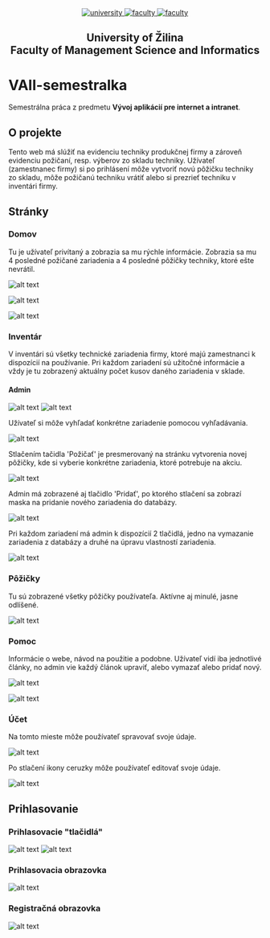 <div align="center">
	<a href="https://www.uniza.sk/index.php/en/" target="_blank">
		<img src="https://img.shields.io/badge/university-University%20of%20Žilina-2B3A65.svg" alt="university">
	</a>
	<a href="https://www.fri.uniza.sk/en/" target="_blank">
		<img src="https://img.shields.io/badge/faculty-Faculty%20of%20Management%20Science%20and%20Informatics-FECE50.svg" alt="faculty">
	</a>
  <a href="https://vzdelavanie.uniza.sk/vzdelavanie/plany.php" target="_blank">
		<img src="https://img.shields.io/badge/program-Informatics-00a9e0.svg" alt="faculty">
	</a>
</div>

<h2 align="center">
	University of Žilina<br>Faculty of Management Science and Informatics
</h2>

# VAII-semestralka
Semestrálna práca z predmetu **Vývoj aplikácií pre internet a intranet**.
## O projekte
Tento web má slúžiť na evidenciu techniky produkčnej firmy a zároveň evidenciu požičaní, resp. výberov zo skladu techniky. Užívateľ (zamestnanec firmy) si po prihlásení môže vytvoriť novú pôžičku techniky zo skladu, môže požičanú techniku vrátiť alebo si prezrieť techniku v inventári firmy.
## Stránky
### Domov
Tu je užívateľ privítaný a zobrazia sa mu rýchle informácie. Zobrazia sa mu 4 posledné požičané zariadenia a 4 posledné pôžičky techniky, ktoré ešte nevrátil.

![alt text](https://github.com/flpmko/VAII-semestralka/blob/master/public/imgs/screens/home3.png)

![alt text](https://github.com/flpmko/VAII-semestralka/blob/master/public/imgs/screens/home1.png)

![alt text](https://github.com/flpmko/VAII-semestralka/blob/master/public/imgs/screens/home2.png)


### Inventár
V inventári sú všetky technické zariadenia firmy, ktoré majú zamestnanci k dispozícií na používanie. Pri každom zariadení sú užitočné informácie a vždy je tu zobrazený aktuálny počet kusov daného zariadenia v sklade.

#### Admin
![alt text](https://github.com/flpmko/VAII-semestralka/blob/master/public/imgs/screens/inventory.png) ![alt text](https://github.com/flpmko/VAII-semestralka/blob/master/public/imgs/screens/inventory-user.png)

Užívateľ si môže vyhľadať konkrétne zariadenie pomocou vyhľadávania.

![alt text](https://github.com/flpmko/VAII-semestralka/blob/master/public/imgs/screens/inventory-search.png)

Stlačením tačidla 'Požičať' je presmerovaný na stránku vytvorenia novej pôžičky, kde si vyberie konkrétne zariadenia, ktoré potrebuje na akciu.

![alt text](https://github.com/flpmko/VAII-semestralka/blob/master/public/imgs/screens/new-rental.png)

Admin má zobrazené aj tlačidlo 'Pridať', po ktorého stlačení sa zobrazí maska na pridanie nového zariadenia do databázy.

![alt text](https://github.com/flpmko/VAII-semestralka/blob/master/public/imgs/screens/new-item.png)

Pri každom zariadení má admin k dispozícií 2 tlačidlá, jedno na vymazanie zariadenia z databázy a druhé na úpravu vlastností zariadenia.

![alt text](https://github.com/flpmko/VAII-semestralka/blob/master/public/imgs/screens/edit-item.png)


### Pôžičky
Tu sú zobrazené všetky pôžičky používateľa. Aktívne aj minulé, jasne odlíšené.

![alt text](https://github.com/flpmko/VAII-semestralka/blob/master/public/imgs/screens/rentals.png)


### Pomoc
Informácie o webe, návod na použitie a podobne. Užívateľ vidí iba jednotlivé články, no admin vie každý článok upraviť, alebo vymazať alebo pridať nový.

![alt text](https://github.com/flpmko/VAII-semestralka/blob/master/public/imgs/screens/help1.png)


![alt text](https://github.com/flpmko/VAII-semestralka/blob/master/public/imgs/screens/help2.png)


### Účet
Na tomto mieste môže používateľ spravovať svoje údaje.

![alt text](https://github.com/flpmko/VAII-semestralka/blob/master/public/imgs/screens/account1.png)

Po stlačení ikony ceruzky môže používateľ editovať svoje údaje.

![alt text](https://github.com/flpmko/VAII-semestralka/blob/master/public/imgs/screens/account2.png)

## Prihlasovanie
### Prihlasovacie "tlačidlá"

![alt text](https://github.com/flpmko/VAII-semestralka/blob/master/public/imgs/screens/login.png) ![alt text](https://github.com/flpmko/VAII-semestralka/blob/master/public/imgs/screens/logout.png)

### Prihlasovacia obrazovka

![alt text](https://github.com/flpmko/VAII-semestralka/blob/master/public/imgs/screens/login-page.png)

### Registračná obrazovka

![alt text](https://github.com/flpmko/VAII-semestralka/blob/master/public/imgs/screens/register-page.png)
